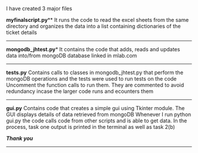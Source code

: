 I have created 3 major files 

******myfinalscript.py********
It runs the code to read the excel sheets from the same directory and organizes the data into a list containing dictionaries of the ticket details
******

******mongodb_jhtest.py*******
It contains the code that adds, reads and updates data into/from mongoDB database linked in mlab.com
******

******tests.py******
Contains calls to classes in mongodb_jhtest.py that perform the mongoDB operations and the tests were used to run tests on the code
Uncomment the function calls to run them. They are commented to avoid redundancy incase the larger code runs and ecounters them
******

******gui.py******
Contains code that creates a simple gui using Tkinter module. The GUI displays details of data retrieved from mongoDB
Whenever I run python gui.py the code calls code from other scripts and is able to get data.
In the process, task one output is printed in the terminal as well as task 2(b)

*********Thank you*********
******